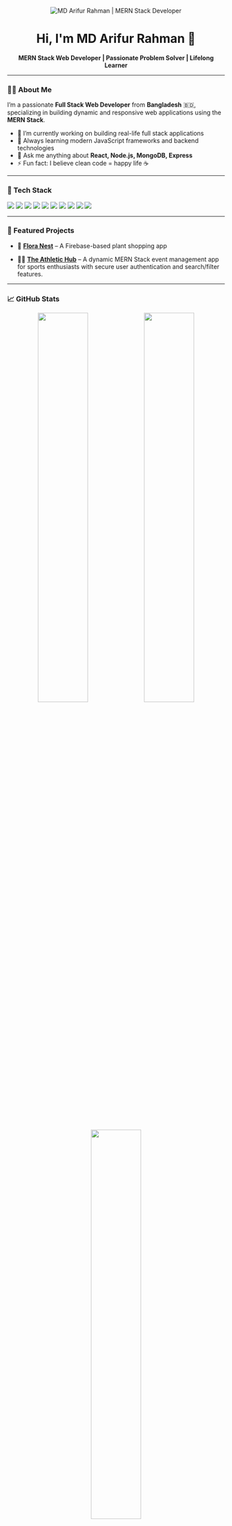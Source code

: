 <p align="center">
  <img src="https://kinsta.com/wp-content/uploads/2023/02/github-pages.jpg" alt="MD Arifur Rahman | MERN Stack Developer" />
</p>

<h1 align="center">Hi, I'm MD Arifur Rahman 👋</h1>

<p align="center">
  <b>MERN Stack Web Developer | Passionate Problem Solver | Lifelong Learner</b>
</p>


---

### 👨‍💻 About Me

I’m a passionate **Full Stack Web Developer** from **Bangladesh** 🇧🇩, specializing in building dynamic and responsive web applications using the **MERN Stack**.

- 🔭 I’m currently working on building real-life full stack applications
- 🌱 Always learning modern JavaScript frameworks and backend technologies
- 💬 Ask me anything about **React, Node.js, MongoDB, Express**
- ⚡ Fun fact: I believe clean code = happy life ☕️

---

### 🚀 Tech Stack

<p align="left">
  <img src="https://img.shields.io/badge/HTML5-E34F26?style=for-the-badge&logo=html5&logoColor=white"/>
  <img src="https://img.shields.io/badge/CSS3-1572B6?style=for-the-badge&logo=css3&logoColor=white"/>
  <img src="https://img.shields.io/badge/JavaScript-F7DF1E?style=for-the-badge&logo=javascript&logoColor=black"/>
  <img src="https://img.shields.io/badge/React-20232A?style=for-the-badge&logo=react&logoColor=61DAFB"/>
  <img src="https://img.shields.io/badge/Node.js-339933?style=for-the-badge&logo=nodedotjs&logoColor=white"/>
  <img src="https://img.shields.io/badge/Express.js-000000?style=for-the-badge&logo=express&logoColor=white"/>
  <img src="https://img.shields.io/badge/MongoDB-4EA94B?style=for-the-badge&logo=mongodb&logoColor=white"/>
  <img src="https://img.shields.io/badge/TailwindCSS-06B6D4?style=for-the-badge&logo=tailwindcss&logoColor=white"/>
  <img src="https://img.shields.io/badge/Firebase-FFCA28?style=for-the-badge&logo=firebase&logoColor=black"/>
  <img src="https://img.shields.io/badge/JWT-000000?style=for-the-badge&logo=jsonwebtokens&logoColor=white"/>
  
</p>

---

### 🧩 Featured Projects

- 🎯 [**Flora Nest**](https://github.com/md-arifur-rahman09/flora-nest-client) – A Firebase-based plant shopping app

- 🏃‍♂️ [**The Athletic Hub**](https://github.com/md-arifur-rahman09/Athletic-Hub-client) – A dynamic MERN Stack event management app for sports enthusiasts with secure user authentication and search/filter features.


---

### 📈 GitHub Stats

<p align="center">
  <img src="https://github-readme-stats.vercel.app/api?username=md-arifur-rahman09&show_icons=true&theme=radical" width="48%" />
  <img src="https://github-readme-streak-stats.herokuapp.com/?user=md-arifur-rahman09&theme=radical" width="48%" />
</p>

<p align="center">
  <img src="https://github-readme-stats.vercel.app/api/top-langs/?username=md-arifur-rahman09&layout=compact&theme=radical" width="48%" />
<!--   <img src="https://github-readme-stats.vercel.app/api/top-langs/?username=md-arifur-rahman09&layout=pie&theme=radical" width="48%" /> -->
</p>

<p align="center">
  <img src="https://komarev.com/ghpvc/?username=md-arifur-rahman09&label=Profile%20Views&color=blue&style=flat" />
</p>

---

### 🔧 Tools I Use

- VS Code, GitHub, Git, Postman, Figma
- Chrome DevTools, Vercel, Netlify, Firebase Hosting

---

### 📚 Currently Learning

- 📦 Redux Toolkit
- 💻 TypeScript
- ⛓️ Next.js

---

### 🎯 Goals

- ✅ Contribute to open-source projects
- 🚀 Launch my own SaaS project
- 💼 Land a remote developer role

---

### 🤝 Let’s Collaborate

- 💡 Have a project idea? Let's build it together.
- 👨‍👩‍👧‍👦 I love collaborating with passionate devs & designers.

---

### 📫 Contact Me

- ✉️ Email: [aimless.arif09@gmail.com](mailto:aimless.arif09@gmail.com)
- 💼 LinkedIn: [linkedin.com/in/md-arifur-rahman-144296267](https://www.linkedin.com/in/md-arifur-rahman-144296267/)
- 💻 GitHub: [github.com/md-arifur-rahman09](https://github.com/md-arifur-rahman09)
- 🌐 Portfolio: _Coming Soon..._

---




